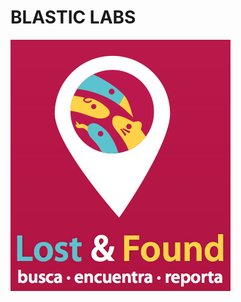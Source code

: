 BLASTIC LABS
============

![alt tag](https://raw.githubusercontent.com/kodamirmo/LostAndFound/master/ProjectDescription/lostandfound.png)
